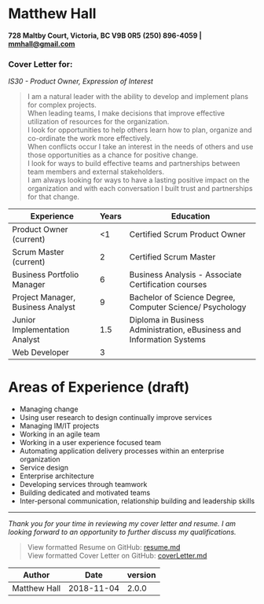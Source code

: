 # Matthew Hall
**728 Maltby Court, Victoria, BC V9B 0R5**
**(250) 896-4059 | mmhall@gmail.com**

### **Cover Letter for:**
_IS30 - Product Owner, Expression of Interest_

> I am a natural leader with the ability to develop and implement plans for complex projects.  
> When leading teams, I make decisions that improve effective utilization of resources for the organization.   
> I look for opportunities to help others learn how to plan, organize and co-ordinate the work more effectively.   
> When conflicts occur I take an interest in the needs of others and use those opportunities as a chance for positive change.   
> I look for ways to build effective teams and partnerships between team members and external stakeholders.  
> I am always looking for ways to have a lasting positive impact on the organization and with each conversation I built trust and partnerships for that change.

| **Experience** 			|**Years**	| **Education** |  
| ---					| --- 		| ---			      |  
| Product Owner	(current)		| <1 		| Certified Scrum Product Owner |  
| Scrum Master 	(current)		| 2		| Certified Scrum Master |  
| Business Portfolio Manager 		| 6		| Business Analysis - Associate Certification courses |  
| Project Manager, Business Analyst	| 9		| Bachelor of Science Degree, Computer Science/ Psychology |  
| Junior Implementation Analyst 	| 1.5		| Diploma in Business Administration, eBusiness and Information Systems |  
| Web Developer				| 3		|               |  

# Areas of Experience  (draft)
* Managing change  
* Using user research to design continually improve services  
* Managing IM/IT projects
* Working in an agile team
* Working in a user experience focused team
* Automating application delivery processes within an enterprise organization
* Service design
* Enterprise architecture
* Developing services through teamwork
* Building dedicated and motivated teams
* Inter-personal communication, relationship building and leadership skills
----   

  
_Thank you for your time in reviewing my cover letter and resume.
I am looking forward to an opportunity to further discuss my qualifications._


> View formatted Resume on GitHub: 
	[resume.md](https://github.com/matthewhall78/hello-world/blob/master/resume.md)   
>	View formatted Cover Letter on GitHub: 
	[coverLetter.md](https://github.com/matthewhall78/hello-world/blob/master/coverLetter.md)



| Author        | Date        | version |
| ---           | ---         | ---     |
| Matthew Hall  | 2018-11-04  | 2.0.0 |
